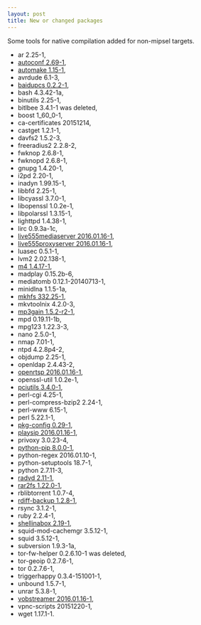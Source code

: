 ```yaml
---
layout: post
title: New or changed packages
---
```


Some tools for native compilation added for non-mipsel targets.

* ar 2.25-1,
* [autoconf 2.69-1](https://www.gnu.org/software/autoconf/autoconf.html),
* [automake 1.15-1](https://www.gnu.org/software/automake/),
* avrdude 6.1-3,
* [baidupcs 0.2.2-1](https://github.com/GangZhuo/BaiduPCS),
* bash 4.3.42-1a,
* binutils 2.25-1,
* bitlbee 3.4.1-1 was deleted,
* boost 1_60_0-1,
* ca-certificates 20151214,
* castget 1.2.1-1,
* davfs2 1.5.2-3,
* freeradius2 2.2.8-2,
* fwknop 2.6.8-1,
* fwknopd 2.6.8-1,
* gnupg 1.4.20-1,
* i2pd 2.20-1,
* inadyn 1.99.15-1,
* libbfd 2.25-1,
* libcyassl 3.7.0-1,
* libopenssl 1.0.2e-1,
* libpolarssl 1.3.15-1,
* lighttpd 1.4.38-1,
* lirc 0.9.3a-1c,
* [live555mediaserver 2016.01.16-1](http://www.live555.com/mediaServer/),
* [live555proxyserver 2016.01.16-1](http://www.live555.com/mediaServer/),
* luasec 0.5.1-1,
* lvm2 2.02.138-1,
* [m4 1.4.17-1](https://www.gnu.org/software/m4/m4.html),
* madplay 0.15.2b-6,
* mediatomb 0.12.1-20140713-1,
* minidlna 1.1.5-1a,
* [mkhfs 332.25-1](https://opensource.apple.com/tarballs/diskdev_cmds/),
* mkvtoolnix 4.2.0-3,
* [mp3gain 1.5.2-r2-1](http://mp3gain.sourceforge.net/),
* mpd 0.19.11-1b,
* mpg123 1.22.3-3,
* nano 2.5.0-1,
* nmap 7.01-1,
* ntpd 4.2.8p4-2,
* objdump 2.25-1,
* openldap 2.4.43-2,
* [openrtsp 2016.01.16-1](http://www.live555.com/openRTSP/),
* openssl-util 1.0.2e-1,
* [pciutils 3.4.0-1](http://mj.ucw.cz/sw/pciutils/),
* perl-cgi 4.25-1,
* perl-compress-bzip2 2.24-1,
* perl-www 6.15-1,
* perl 5.22.1-1,
* [pkg-config 0.29-1](https://wiki.freedesktop.org/www/Software/pkg-config/),
* [playsip 2016.01.16-1](http://www.live555.com/playSIP/),
* privoxy 3.0.23-4,
* [python-pip 8.0.0-1](https://pip.pypa.io/en/stable/),
* python-regex 2016.01.10-1,
* python-setuptools 18.7-1,
* python 2.7.11-3,
* [radvd 2.11-1](http://www.litech.org/radvd/),
* [rar2fs 1.22.0-1](https://github.com/hasse69/rar2fs),
* rblibtorrent 1.0.7-4,
* [rdiff-backup 1.2.8-1](http://www.nongnu.org/rdiff-backup/),
* rsync 3.1.2-1,
* ruby 2.2.4-1,
* [shellinabox 2.19-1](https://github.com/shellinabox/shellinabox),
* squid-mod-cachemgr 3.5.12-1,
* squid 3.5.12-1,
* subversion 1.9.3-1a,
* tor-fw-helper 0.2.6.10-1 was deleted,
* tor-geoip 0.2.7.6-1,
* tor 0.2.7.6-1,
* triggerhappy 0.3.4-151001-1,
* unbound 1.5.7-1,
* unrar 5.3.8-1,
* [vobstreamer 2016.01.16-1](http://www.live555.com/vobStreamer/),
* vpnc-scripts 20151220-1,
* wget 1.17.1-1.

